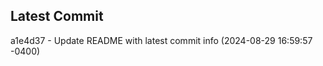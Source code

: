 
## Latest Commit
a1e4d37 - Update README with latest commit info (2024-08-29 16:59:57 -0400) <Yunxi-Zhou>
